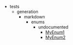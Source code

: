 - tests
    - generation
        - markdown
            - enums
                - undocumented
                    - [MyEnum1](tests/generation/markdown/enums/undocumented/MyEnum1.md)
                    - [MyEnum2](tests/generation/markdown/enums/undocumented/MyEnum2.md)
